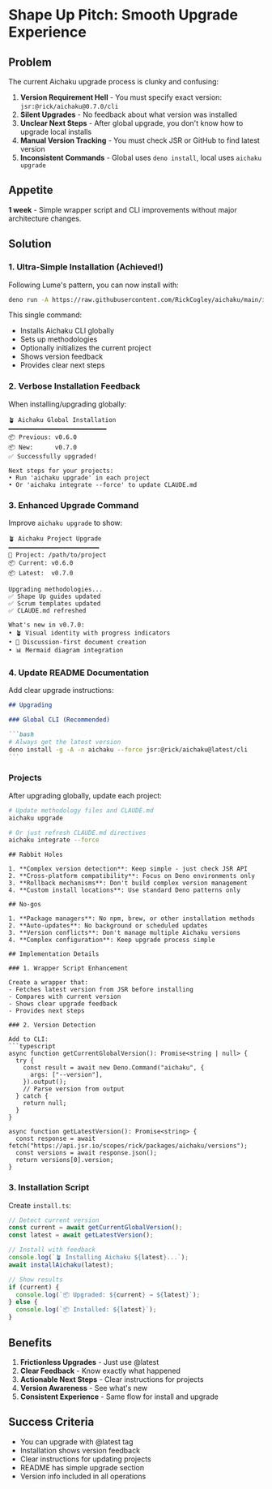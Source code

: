 # Shape Up Pitch: Smooth Upgrade Experience

## Problem

The current Aichaku upgrade process is clunky and confusing:

1. **Version Requirement Hell** - You must specify exact version:
   `jsr:@rick/aichaku@0.7.0/cli`
2. **Silent Upgrades** - No feedback about what version was installed
3. **Unclear Next Steps** - After global upgrade, you don't know how to upgrade
   local installs
4. **Manual Version Tracking** - You must check JSR or GitHub to find latest
   version
5. **Inconsistent Commands** - Global uses `deno install`, local uses
   `aichaku upgrade`

## Appetite

**1 week** - Simple wrapper script and CLI improvements without major
architecture changes.

## Solution

### 1. Ultra-Simple Installation (Achieved!)

Following Lume's pattern, you can now install with:

```bash
deno run -A https://raw.githubusercontent.com/RickCogley/aichaku/main/init.ts
```

This single command:

- Installs Aichaku CLI globally
- Sets up methodologies
- Optionally initializes the current project
- Shows version feedback
- Provides clear next steps

### 2. Verbose Installation Feedback

When installing/upgrading globally:

```text
🪴 Aichaku Global Installation
━━━━━━━━━━━━━━━━━━━━━━━━━━━
📦 Previous: v0.6.0
📦 New:      v0.7.0
✅ Successfully upgraded!

Next steps for your projects:
• Run 'aichaku upgrade' in each project
• Or 'aichaku integrate --force' to update CLAUDE.md
```

### 3. Enhanced Upgrade Command

Improve `aichaku upgrade` to show:

```text
🪴 Aichaku Project Upgrade
━━━━━━━━━━━━━━━━━━━━━━━━━
📍 Project: /path/to/project
📦 Current: v0.6.0
📦 Latest:  v0.7.0

Upgrading methodologies...
✅ Shape Up guides updated
✅ Scrum templates updated
✅ CLAUDE.md refreshed

What's new in v0.7.0:
• 🪴 Visual identity with progress indicators
• 💬 Discussion-first document creation
• 📊 Mermaid diagram integration
```

### 4. Update README Documentation

Add clear upgrade instructions:

````markdown
## Upgrading

### Global CLI (Recommended)

```bash
# Always get the latest version
deno install -g -A -n aichaku --force jsr:@rick/aichaku@latest/cli
```
````

### Projects

After upgrading globally, update each project:

```bash
# Update methodology files and CLAUDE.md
aichaku upgrade

# Or just refresh CLAUDE.md directives
aichaku integrate --force
```

````
## Rabbit Holes

1. **Complex version detection**: Keep simple - just check JSR API
2. **Cross-platform compatibility**: Focus on Deno environments only
3. **Rollback mechanisms**: Don't build complex version management
4. **Custom install locations**: Use standard Deno patterns only

## No-gos

1. **Package managers**: No npm, brew, or other installation methods
2. **Auto-updates**: No background or scheduled updates
3. **Version conflicts**: Don't manage multiple Aichaku versions
4. **Complex configuration**: Keep upgrade process simple

## Implementation Details

### 1. Wrapper Script Enhancement

Create a wrapper that:
- Fetches latest version from JSR before installing
- Compares with current version
- Shows clear upgrade feedback
- Provides next steps

### 2. Version Detection

Add to CLI:
```typescript
async function getCurrentGlobalVersion(): Promise<string | null> {
  try {
    const result = await new Deno.Command("aichaku", {
      args: ["--version"],
    }).output();
    // Parse version from output
  } catch {
    return null;
  }
}

async function getLatestVersion(): Promise<string> {
  const response = await fetch("https://api.jsr.io/scopes/rick/packages/aichaku/versions");
  const versions = await response.json();
  return versions[0].version;
}
````

### 3. Installation Script

Create `install.ts`:

```typescript
// Detect current version
const current = await getCurrentGlobalVersion();
const latest = await getLatestVersion();

// Install with feedback
console.log(`🪴 Installing Aichaku ${latest}...`);
await installAichaku(latest);

// Show results
if (current) {
  console.log(`📦 Upgraded: ${current} → ${latest}`);
} else {
  console.log(`📦 Installed: ${latest}`);
}
```

## Benefits

1. **Frictionless Upgrades** - Just use @latest
2. **Clear Feedback** - Know exactly what happened
3. **Actionable Next Steps** - Clear instructions for projects
4. **Version Awareness** - See what's new
5. **Consistent Experience** - Same flow for install and upgrade

## Success Criteria

- You can upgrade with @latest tag
- Installation shows version feedback
- Clear instructions for updating projects
- README has simple upgrade section
- Version info included in all operations
